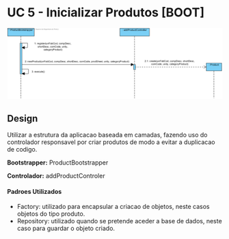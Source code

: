 # UC 5 - Inicializar Produtos [BOOT]

![BootstrapProdutoSD](.\BootstrapProdutoSD.png)

## Design

Utilizar a estrutura da aplicacao baseada em camadas, fazendo uso do controlador responsavel por criar produtos de modo a evitar a duplicacao de codigo.



**Bootstrapper:** ProductBootstrapper

**Controlador:** addProductControler



#### Padroes Utilizados

- Factory: utilizado para encapsular a criacao de objetos, neste casos objetos do tipo produto.
- Repository: utilizado quando se pretende aceder a base de dados, neste caso para guardar o objeto criado.

